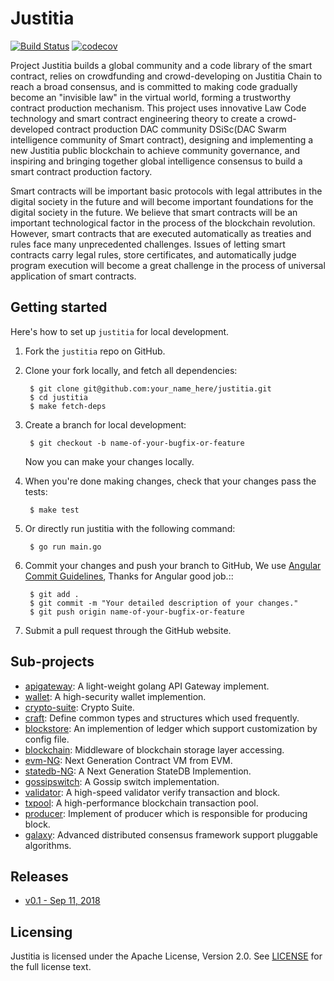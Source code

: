 # Justitia

[![Build Status](https://circleci.com/gh/DSiSc/justitia/tree/master.svg?style=shield)](https://circleci.com/gh/DSiSc/justitia/tree/master)
[![codecov](https://codecov.io/gh/DSiSc/justitia/branch/master/graph/badge.svg)](https://codecov.io/gh/DSiSc/justitia)

Project Justitia builds a global community and a code library of the smart contract,
relies on crowdfunding and crowd-developing on Justitia Chain to reach a broad consensus,
and is committed to making code gradually become an "invisible law" in the virtual world,
forming a trustworthy contract production mechanism. 
This project uses innovative Law Code technology and smart contract engineering theory
to create a crowd-developed contract production DAC community DSiSc(DAC Swarm intelligence
community of Smart contract), designing and implementing a new Justitia public blockchain
to achieve community governance, and inspiring and bringing together global intelligence
consensus to build a smart contract production factory.

Smart contracts will be important basic protocols with legal attributes in the digital
society in the future and will become important foundations for the digital society in
the future. We believe that smart contracts will be an important technological factor in
the process of the blockchain revolution. However, smart contracts that are executed
automatically as treaties and rules face many unprecedented challenges. 
Issues of letting smart contracts carry legal rules, store certificates, and automatically
judge program execution will become a great challenge in the process of universal
application of smart contracts.

## Getting started

Here's how to set up `justitia` for local development.

1. Fork the `justitia` repo on GitHub.
2. Clone your fork locally, and fetch all dependencies:

        $ git clone git@github.com:your_name_here/justitia.git
        $ cd justitia
        $ make fetch-deps

3. Create a branch for local development:

        $ git checkout -b name-of-your-bugfix-or-feature

   Now you can make your changes locally.

4. When you're done making changes, check that your changes pass the tests:

        $ make test
        
5. Or directly run justitia with the following command:

        $ go run main.go

6. Commit your changes and push your branch to GitHub, We use [Angular Commit Guidelines](https://github.com/angular/angular.js/blob/master/DEVELOPERS.md#-git-commit-guidelines), Thanks for Angular good job.::

        $ git add .
        $ git commit -m "Your detailed description of your changes."
        $ git push origin name-of-your-bugfix-or-feature

7. Submit a pull request through the GitHub website.

## Sub-projects

- [apigateway](https://github.com/DSiSc/apigateway): A light-weight golang API Gateway implement.
- [wallet](https://github.com/DSiSc/wallet): A high-security wallet implemention.
- [crypto-suite](https://github.com/DSiSc/crypto-suite): Crypto Suite.
- [craft](https://github.com/DSiSc/craft): Define common types and structures which used frequently.
- [blockstore](https://github.com/DSiSc/blockstore): An implemention of ledger which support customization by config file.
- [blockchain](https://github.com/DSiSc/blockchain): Middleware of blockchain storage layer accessing.
- [evm-NG](https://github.com/DSiSc/evm-NG): Next Generation Contract VM from EVM.
- [statedb-NG](https://github.com/DSiSc/statedb-NG): A Next Generation StateDB Implemention.
- [gossipswitch](https://github.com/DSiSc/gossipswitch): A Gossip switch implementation.
- [validator](https://github.com/DSiSc/validator): A high-speed validator verify transaction and block.
- [txpool](https://github.com/DSiSc/txpool): A high-performance blockchain transaction pool.
- [producer](https://github.com/DSiSc/producer): Implement of producer which is responsible for producing block.
- [galaxy](https://github.com/DSiSc/galaxy): Advanced distributed consensus framework support pluggable algorithms.


## Releases

- [v0.1 - Sep 11, 2018](https://github.com/DSiSc/justitia/releases/tag/v0.1)

## Licensing

Justitia is licensed under the Apache License, Version 2.0. See
[LICENSE](https://github.com/moby/moby/blob/master/LICENSE) for the full
license text.

